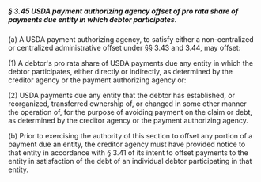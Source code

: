 ##### § 3.45 USDA payment authorizing agency offset of pro rata share of payments due entity in which debtor participates. #####

(a) A USDA payment authorizing agency, to satisfy either a non-centralized or centralized administrative offset under §§ 3.43 and 3.44, may offset:

(1) A debtor's pro rata share of USDA payments due any entity in which the debtor participates, either directly or indirectly, as determined by the creditor agency or the payment authorizing agency or:

(2) USDA payments due any entity that the debtor has established, or reorganized, transferred ownership of, or changed in some other manner the operation of, for the purpose of avoiding payment on the claim or debt, as determined by the creditor agency or the payment authorizing agency.

(b) Prior to exercising the authority of this section to offset any portion of a payment due an entity, the creditor agency must have provided notice to that entity in accordance with § 3.41 of its intent to offset payments to the entity in satisfaction of the debt of an individual debtor participating in that entity.